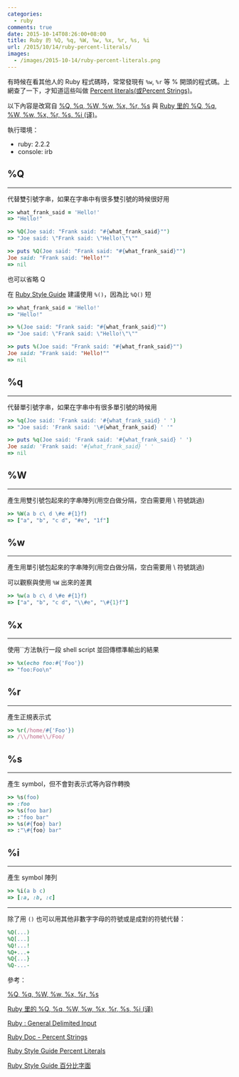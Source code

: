 ```yaml
---
categories:
  - ruby
comments: true
date: 2015-10-14T08:26:00+08:00
title: Ruby 的 %Q, %q, %W, %w, %x, %r, %s, %i
url: /2015/10/14/ruby-percent-literals/
images:
  - /images/2015-10-14/ruby-percent-literals.png
---
```


有時候在看其他人的 Ruby 程式碼時，常常發現有 `%w`, `%r` 等 % 開頭的程式碼。上網查了一下，才知道這些叫做 [Percent literals(或Percent Strings)](http://ruby-doc.org/core-2.2.2/doc/syntax/literals_rdoc.html#label-Percent+Strings)。

以下內容是改寫自 [%Q, %q, %W, %w, %x, %r, %s](https://simpleror.wordpress.com/2009/03/15/q-q-w-w-x-r-s/) 與 [Ruby 里的 %Q, %q, %W, %w, %x, %r, %s, %i (译)](https://ruby-china.org/topics/18512)。

執行環境：

- ruby: 2.2.2
- console: irb

## %Q
----

代替雙引號字串，如果在字串中有很多雙引號的時候很好用

```ruby
>> what_frank_said = 'Hello!'
=> "Hello!"

>> %Q(Joe said: "Frank said: "#{what_frank_said}"")
=> "Joe said: \"Frank said: \"Hello!\"\""

>> puts %Q(Joe said: "Frank said: "#{what_frank_said}"")
Joe said: "Frank said: "Hello!""
=> nil
```

<!--more-->

也可以省略 Q

在 [Ruby Style Guide](https://github.com/bbatsov/ruby-style-guide#percent-literals) 建議使用 `%()`，因為比 `%Q()` 短

```ruby
>> what_frank_said = 'Hello!'
=> "Hello!"

>> %(Joe said: "Frank said: "#{what_frank_said}"")
=> "Joe said: \"Frank said: \"Hello!\"\""

>> puts %(Joe said: "Frank said: "#{what_frank_said}"")
Joe said: "Frank said: "Hello!""
=> nil
```

## %q
----

代替單引號字串，如果在字串中有很多單引號的時候用

```ruby
>> %q(Joe said: 'Frank said: '#{what_frank_said} ' ')
=> "Joe said: 'Frank said: '\#{what_frank_said} ' '"

>> puts %q(Joe said: 'Frank said: '#{what_frank_said} ' ')
Joe said: 'Frank said: '#{what_frank_said} ' '
=> nil
```


## %W
----

產生用雙引號包起來的字串陣列(用空白做分隔，空白需要用 \ 符號跳過)

```ruby
>> %W(a b c\ d \#e #{1}f)
=> ["a", "b", "c d", "#e", "1f"]
```

## %w
----

產生用單引號包起來的字串陣列(用空白做分隔，空白需要用 \ 符號跳過)

可以觀察與使用 `%W` 出來的差異

```ruby
>> %w(a b c\ d \#e #{1}f)
=> ["a", "b", "c d", "\\#e", "\#{1}f"]
```

## %x
----

使用``方法執行一段 shell script 並回傳標準輸出的結果

```ruby
>> %x(echo foo:#{'Foo'})
=> "foo:Foo\n"
```

## %r
----

產生正規表示式

```ruby
>> %r(/home/#{'Foo'})
=> /\\/home\\/Foo/
```

## %s
----

產生 symbol，但不會對表示式等內容作轉換

```ruby
>> %s(foo)
=> :foo
>> %s(foo bar)
=> :"foo bar"
>> %s(#{foo} bar)
=> :"\#{foo} bar"
```

## %i
----

產生 symbol 陣列

```ruby
>> %i(a b c)
=> [:a, :b, :c]
```

---

除了用 `()` 也可以用其他非數字字母的符號或是成對的符號代替：

```ruby
%Q(...)
%Q[...]
%Q!...!
%Q+...+
%Q{...}
%Q-...-
```

參考：

[%Q, %q, %W, %w, %x, %r, %s](https://simpleror.wordpress.com/2009/03/15/q-q-w-w-x-r-s/)

[Ruby 里的 %Q, %q, %W, %w, %x, %r, %s, %i (译)](https://ruby-china.org/topics/18512)

[Ruby : General Delimited Input](http://jokercatz.blogspot.tw/2015/05/ruby-general-delimited-input.html)

[Ruby Doc - Percent Strings](http://ruby-doc.org/core-2.2.2/doc/syntax/literals_rdoc.html#label-Percent+Strings)

[Ruby Style Guide Percent Literals](https://github.com/bbatsov/ruby-style-guide#percent-literals)

[Ruby Style Guide 百分比字面](https://github.com/JuanitoFatas/ruby-style-guide/blob/master/README-zhTW.md#百分比字面)

